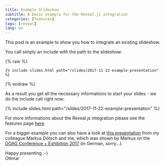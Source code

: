 ```yaml
---
title: Example Slideshow
subtitle: A basic example for the Reveal.js integration
categories: [features]
tags: [reveal]
lang: en
---
```

This post is an example to show you how to integrate an existing slideshow.

You call simply an include with the path to the slideshow:

{% raw %}
```liquid
{% include slides.html path="/slides/2017-11-22-example-presentation" %}
```
{% endraw %}

As a result you get all the necessary informations to start your slides - we do the include call right now:

{% include slides.html path="/slides/2017-11-22-example-presentation" %}

For more informations about the Reveal.js integration please see the features page [here][1].

For a bigger example you can also have a look at [this presentation][2] from my colleague Markus Dötsch and me, which was shown by Markus on the [DOAG Conference + Exhibition 2017][3] (in German, sorry...).

Happy presenting ;-)  
Ottmar

[1]: {{site.baseurl}}/features#revealjs-slideshow-integration
[2]: {{site.baseurl}}/posts/2017-11-05-dr-jekyll-and-mr-markdown-bloggen-fuer-entwickler
[3]: https://2017.doag.org/en/home/
